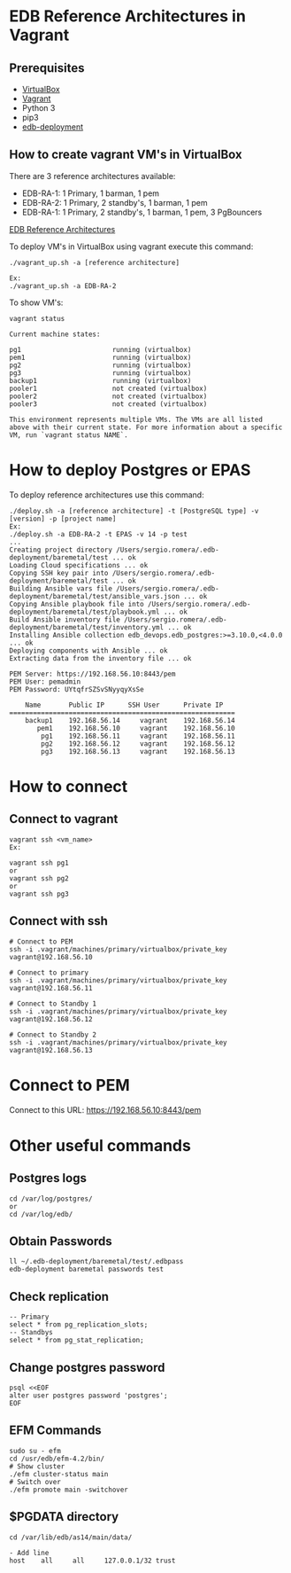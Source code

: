# EDB Reference Architectures in Vagrant
## Prerequisites
- [VirtualBox](https://www.virtualbox.org/wiki/Downloads)
- [Vagrant](https://www.vagrantup.com/downloads)
- Python 3
- pip3
- [edb-deployment](https://github.com/EnterpriseDB/postgres-deployment)

## How to create vagrant VM's in VirtualBox
There are 3 reference architectures available:
- EDB-RA-1: 1 Primary, 1 barman, 1 pem
- EDB-RA-2: 1 Primary, 2 standby's, 1 barman, 1 pem
- EDB-RA-1: 1 Primary, 2 standby's, 1 barman, 1 pem, 3 PgBouncers

[EDB Reference Architectures](https://github.com/EnterpriseDB/edb-ref-archs/blob/main/edb-reference-architecture-codes/README.md)

To deploy VM's in VirtualBox using vagrant execute this command:
```
./vagrant_up.sh -a [reference architecture]

Ex:
./vagrant_up.sh -a EDB-RA-2
```
To show VM's:
```
vagrant status

Current machine states:

pg1                       running (virtualbox)
pem1                      running (virtualbox)
pg2                       running (virtualbox)
pg3                       running (virtualbox)
backup1                   running (virtualbox)
pooler1                   not created (virtualbox)
pooler2                   not created (virtualbox)
pooler3                   not created (virtualbox)

This environment represents multiple VMs. The VMs are all listed
above with their current state. For more information about a specific
VM, run `vagrant status NAME`.
```
# How to deploy Postgres or EPAS
To deploy reference architectures use this command:
```
./deploy.sh -a [reference architecture] -t [PostgreSQL type] -v [version] -p [project name]
Ex:
./deploy.sh -a EDB-RA-2 -t EPAS -v 14 -p test
...
Creating project directory /Users/sergio.romera/.edb-deployment/baremetal/test ... ok
Loading Cloud specifications ... ok
Copying SSH key pair into /Users/sergio.romera/.edb-deployment/baremetal/test ... ok
Building Ansible vars file /Users/sergio.romera/.edb-deployment/baremetal/test/ansible_vars.json ... ok
Copying Ansible playbook file into /Users/sergio.romera/.edb-deployment/baremetal/test/playbook.yml ... ok
Build Ansible inventory file /Users/sergio.romera/.edb-deployment/baremetal/test/inventory.yml ... ok
Installing Ansible collection edb_devops.edb_postgres:>=3.10.0,<4.0.0 ... ok
Deploying components with Ansible ... ok
Extracting data from the inventory file ... ok

PEM Server: https://192.168.56.10:8443/pem
PEM User: pemadmin
PEM Password: UYtqfrSZSvSNyyqyXsSe

    Name       Public IP      SSH User      Private IP
=========================================================
    backup1    192.168.56.14     vagrant    192.168.56.14
       pem1    192.168.56.10     vagrant    192.168.56.10
        pg1    192.168.56.11     vagrant    192.168.56.11
        pg2    192.168.56.12     vagrant    192.168.56.12
        pg3    192.168.56.13     vagrant    192.168.56.13

```

# How to connect
## Connect to vagrant
```
vagrant ssh <vm_name>
Ex:

vagrant ssh pg1
or
vagrant ssh pg2
or
vagrant ssh pg3
```

## Connect with ssh
```
# Connect to PEM
ssh -i .vagrant/machines/primary/virtualbox/private_key vagrant@192.168.56.10

# Connect to primary
ssh -i .vagrant/machines/primary/virtualbox/private_key vagrant@192.168.56.11

# Connect to Standby 1
ssh -i .vagrant/machines/primary/virtualbox/private_key vagrant@192.168.56.12

# Connect to Standby 2
ssh -i .vagrant/machines/primary/virtualbox/private_key vagrant@192.168.56.13
```
# Connect to PEM
Connect to this URL: https://192.168.56.10:8443/pem

# Other useful commands
## Postgres logs
```
cd /var/log/postgres/
or
cd /var/log/edb/
```

## Obtain Passwords
```
ll ~/.edb-deployment/baremetal/test/.edbpass
edb-deployment baremetal passwords test
```
## Check replication
```
-- Primary
select * from pg_replication_slots;
-- Standbys
select * from pg_stat_replication;
```

## Change postgres password
```
psql <<EOF
alter user postgres password 'postgres';
EOF
```

## EFM Commands

```
sudo su - efm
cd /usr/edb/efm-4.2/bin/
# Show cluster
./efm cluster-status main
# Switch over
./efm promote main -switchover
```

## $PGDATA directory
```
cd /var/lib/edb/as14/main/data/

- Add line 
host    all     all     127.0.0.1/32 trust
```